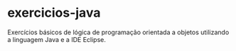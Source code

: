 # exercicios-java
Exercícios básicos de lógica de programação orientada a objetos utilizando a linguagem Java e a IDE Eclipse.
